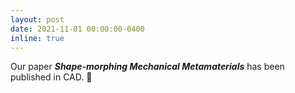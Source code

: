 ```yaml
---
layout: post
date: 2021-11-01 00:00:00-0400
inline: true
---
```


Our paper ***Shape-morphing Mechanical Metamaterials*** has been published in CAD. :book:
